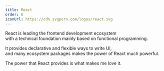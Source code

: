 ```yaml
---
title: React
order: 6
iconUrl: https://cdn.svgporn.com/logos/react.svg
---
```


React is leading the frontend development ecosystem<br>
with a technical foundation mainly based on functional programming.

It provides declarative and flexible ways to write UI,<br>
and many ecosystem packages makes the power of React much powerful.

The power that React provides is what makes me love it.
